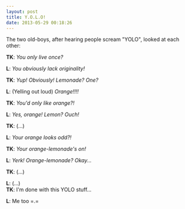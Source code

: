 ```yaml
---
layout: post
title: Y.O.L.O!
date: 2013-05-29 00:18:26
---
```


The two old-boys, after hearing people scream "YOLO", looked at each other:

**TK**: *You only live once?*

**L**: *You obviously lack originality!*

**TK**: *Yup! Obviously! Lemonade? One?*

**L**: (Yelling out loud) *Orange!!!!*

**TK**: *You'd only like orange?!*

**L**: *Yes, orange! Lemon? Ouch!*

**TK**: (...)

**L**: *Your orange looks odd?!*

**TK**: *Your orange-lemonade's on!*

**L**: *Yerk! Orange-lemonade? Okay...*

**TK**: (...)

**L**: (...)
<br/>
**TK**: I'm done with this YOLO stuff...

**L**: Me too =.=
